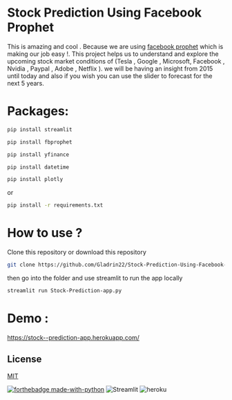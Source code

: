 # Stock Prediction Using Facebook Prophet 

This is amazing and cool . Because we are using [facebook prophet](https://facebook.github.io/prophet/) which is making our job easy !. This project helps us to understand and explore the upcoming stock market conditions of (Tesla , Google , Microsoft, Facebook , Nvidia , Paypal , Adobe , Netflix ). we will be having an insight from 2015 until today and also if you wish you can use the slider to forecast for the next 5 years. 

# Packages: 

```bash
pip install streamlit
```
```bash
pip install fbprophet
```
```bash
pip install yfinance
```
```bash
pip install datetime
```
``` bash
pip install plotly
```
or 

``` bash
pip install -r requirements.txt
```

# How to use ?

Clone this repository or download this repository 
``` bash
git clone https://github.com/Gladrin22/Stock-Prediction-Using-Facebook-Prophet
```
then go into the folder and use streamlit to run the app locally 
``` bash
streamlit run Stock-Prediction-app.py 
```


# Demo :
https://stock--prediction-app.herokuapp.com/

## License
[MIT](https://choosealicense.com/licenses/mit/) 

[![forthebadge made-with-python](http://ForTheBadge.com/images/badges/made-with-python.svg)](https://www.python.org/) <img alt="Streamlit" src="https://img.shields.io/badge/Streamlit-FF4B4B?style=for-the-badge&logo=Streamlit&logoColor=white"/> <img alt="heroku" src="https://img.shields.io/badge/Heroku-430098?style=for-the-badge&logo=heroku&logoColor=white"/>

